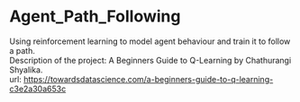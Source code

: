 # Agent_Path_Following
Using reinforcement learning to model agent behaviour and train it to follow a path.<br/>
Description of the project: A Beginners Guide to Q-Learning by Chathurangi Shyalika.<br/>
url: https://towardsdatascience.com/a-beginners-guide-to-q-learning-c3e2a30a653c
